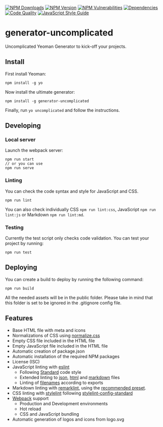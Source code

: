 [![NPM Downloads](https://img.shields.io/npm/dt/generator-uncomplicated?logo=npm&style=flat-square)](https://www.npmjs.com/package/generator-uncomplicated)
[![NPM Version](https://img.shields.io/npm/v/generator-uncomplicated?logo=npm&style=flat-square)](https://www.npmjs.com/package/generator-uncomplicated)
[![NPM Vulnerabilities](https://img.shields.io/snyk/vulnerabilities/npm/generator-uncomplicated?logo=snyk&style=flat-square)](https://snyk.io/vuln/search?q=generator-uncomplicated&type=npm)
[![Dependencies](https://img.shields.io/librariesio/release/npm/generator-uncomplicated?style=flat-square)](https://libraries.io/npm/generator-uncomplicated)
[![Code Quality](https://img.shields.io/codacy/grade/e2f30765dfaa40b59b5c715b873aa65d?logo=codacy&style=flat-square)](https://support.codacy.com/hc/en-us/articles/207994765-What-are-the-different-Grades-and-how-are-they-calculated-)
[![JavaScript Style Guide](https://img.shields.io/badge/code_style-standard-brightgreen.svg?logo=javascript&style=flat-square)](https://standardjs.com)

# generator-uncomplicated
Uncomplicated Yeoman Generator to kick-off your projects.

## Install
First install Yeoman:
```
npm install -g yo
```

Now install the ultimate generator:
```
npm install -g generator-uncomplicated
```

Finally, run `yo uncomplicated` and follow the instructions.

## Developing

### Local server
Launch the webpack server:
```
npm run start
// or you can use
npm run serve
```

### Linting
You can check the code syntax and style for JavaScript and CSS.
```
npm run lint
```
You can also check individually CSS `npm run lint:css`, JavaScript `npm run lint:js` or Markdown `npm run lint:md`.

### Testing
Currently the test script only checks code validation. You can test your project by running:
```
npm run test
```

## Deploying
You can create a build to deploy by running the following command:
```
npm run build
```
All the needed assets will be in the public folder. Please take in mind that this folder is set to be ignored in the .gitignore config file.

## Features
*   Base HTML file with meta and icons
*   Normalizations of CSS using [normalize.css](https://www.npmjs.com/package/normalize.css)
*   Empty CSS file included in the HTML file
*   Empty JavaScript file included in the HTML file
*   Automatic creation of package.json
*   Automatic installation of the required NPM packages
*   License (ISC)
*   JavaScript linting with [eslint](https://eslint.org/)
    *   Following [Standard](https://standardjs.com/rules.html) code style
    *   Extended linting to [json](https://github.com/Bkucera/eslint-plugin-json-format), [html](https://github.com/BenoitZugmeyer/eslint-plugin-html) and [markdown](https://github.com/eslint/eslint-plugin-markdown) files
    *   Linting of [filenames](https://github.com/selaux/eslint-plugin-filenames) according to exports
*   Markdown linting with [remarklint](https://github.com/remarkjs/remark-lint), using the [recommended preset](https://github.com/remarkjs/remark-lint/tree/master/packages/remark-preset-lint-recommended).
*   CSS linting with [stylelint](https://github.com/stylelint/stylelint) following [stylelint-config-standard](https://github.com/stylelint/stylelint-config-standard)
*   [Webpack](https://webpack.js.org/) support
    *   Production and Development environments
    *   Hot reload
    *   CSS and JavaScript bundling
*   Automatic generation of logos and icons from logo.svg
